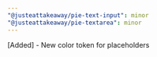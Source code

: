 ```yaml
---
"@justeattakeaway/pie-text-input": minor
"@justeattakeaway/pie-textarea": minor
---
```


[Added] - New color token for placeholders
